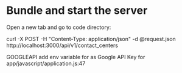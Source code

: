 # Bundle and start the server


Open a new tab and go to code directory:

curl -X POST -H "Content-Type: application/json" -d @request.json http://localhost:3000/api/v1/contact_centers


GOOGLEAPI add env variable for as Google API Key for app/javascript/application.js:47

